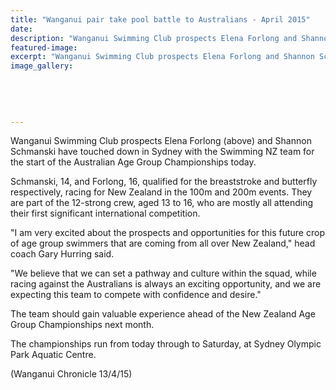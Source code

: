 ```yaml
---
title: "Wanganui pair take pool battle to Australians - April 2015"
date: 
description: "Wanganui Swimming Club prospects Elena Forlong and Shannon Schmanski in Sydney with the Swimming NZ team for the start of the Australian Age Group Champs..."
featured-image: 
excerpt: "Wanganui Swimming Club prospects Elena Forlong and Shannon Schmanski in Sydney with the Swimming NZ team for the start of the Australian Age Group Champs..."
image_gallery:
    
    
    
    
    
---
```


<p>Wanganui Swimming Club prospects Elena Forlong (above<span>)</span>&nbsp;and <span>Shannon Schmanski&nbsp;</span>have touched down in Sydney with the Swimming NZ team for the start of the Australian Age Group Championships today.</p>
<p>Schmanski, 14, and Forlong, 16, qualified for the breaststroke and butterfly respectively, racing for New Zealand in the 100m and 200m events. They are part of the 12-strong crew, aged 13 to 16, who are mostly all attending their first significant international competition.</p>
<p>"I am very excited about the prospects and opportunities for this future crop of age group swimmers that are coming from all over New Zealand," head coach Gary Hurring said.</p>
<p>"We believe that we can set a pathway and culture within the squad, while racing against the Australians is always an exciting opportunity, and we are expecting this team to compete with confidence and desire."</p>
<p>The team should gain valuable experience ahead of the New Zealand Age Group Championships next month.</p>
<p>The championships run from today through to Saturday, at Sydney Olympic Park Aquatic Centre.</p>
<p>(Wanganui Chronicle 13/4/15)</p>

